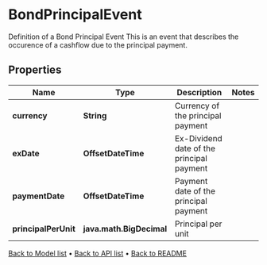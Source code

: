 

# BondPrincipalEvent

Definition of a Bond Principal Event  This is an event that describes the occurence of a cashflow due to the principal payment.

## Properties

| Name | Type | Description | Notes |
|------------ | ------------- | ------------- | -------------|
|**currency** | **String** | Currency of the principal payment |  |
|**exDate** | **OffsetDateTime** | Ex-Dividend date of the principal payment |  |
|**paymentDate** | **OffsetDateTime** | Payment date of the principal payment |  |
|**principalPerUnit** | **java.math.BigDecimal** | Principal per unit |  |



[Back to Model list](../README.md#documentation-for-models) &#8226; [Back to API list](../README.md#documentation-for-api-endpoints) &#8226; [Back to README](../README.md)


